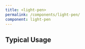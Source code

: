 ```yaml
---
title: <light-pen>
permalink: /components/light-pen/
component: light-pen
---
```


## Typical Usage

<light-pen style="padding: 8px; height: 100%;" resize-position="30" open-languages="js,html,css" base-url="<%= site.config.base_url %>/">
  <template slot="html">
    <light-pen>
      <template slot="html">
        <div>
          This is kind of wild huh? We have a <code>&lt;light-pen&gt;</code>
          component running inside of a <code>&lt;light-pen&gt;</code> component!!
        </div>
      </template>

      <template slot="css">
        code {
          padding: 2px 6px;
          display: inline-block;
          font-size: 0.9em;
          background-color: rgba(0,0,0,0.05);
          border-radius: 4px;
        }
      </template>
    </light-pen>
  </template>

  <template slot="css">
    html, body {
      height: 100%;
      min-height: 100%;
      width: 100%;
      margin: 0;
    }

    light-pen {
      height: 100%;
    }
  </template>

  <template slot="js">
    import LightPen from "<%= find_asset "../exports/light-pen.js" %>";
    LightPen.define()
  </template>
</light-pen>
